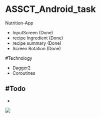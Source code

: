 # ASSCT_Android_task
Nutrition-App
- InputScreen (Done)
- recipe Ingredient (Done)
- recipe summary (Done)
- Screen Rotation (Done)

#Technology
- Dagger2
- Coroutines


#Todo
-
-

![](https://visitor-badge.glitch.me/badge?page_id=qenawi.assct_android_task)
